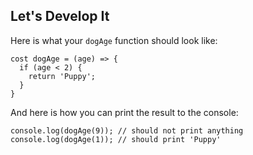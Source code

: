 ## Let's Develop It

Here is what your `dogAge` function should look like:

```
cost dogAge = (age) => {
  if (age < 2) {
    return 'Puppy';
  }
}
```

And here is how you can print the result to the console:

```
console.log(dogAge(9)); // should not print anything
console.log(dogAge(1)); // should print 'Puppy'
```